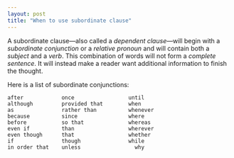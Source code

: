 ```yaml
---
layout: post
title: "When to use subordinate clause"
---
```

A subordinate clause—also called a *dependent clause*—will begin with a _subordinate conjunction_ or a _relative pronoun_ and will contain both a _subject_ and a _verb_. This combination of words will not form a _complete sentence_. It will instead make a reader want additional information to finish the thought.

Here is a list of subordinate conjunctions:

~~~
after            once                 until
although         provided that        when
as               rather than          whenever
because          since                where
before           so that              whereas
even if          than                 wherever
even though      that                 whether
if               though               while
in order that 	 unless 	            why
~~~


















